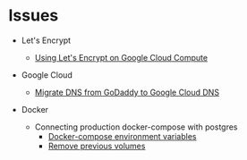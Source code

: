 # Issues

- Let's Encrypt
    - [Using Let's Encrypt on Google Cloud Compute](https://techmonger.github.io/46/free-ssl-google-cloud/)

- Google Cloud
    - [Migrate DNS from GoDaddy to Google Cloud DNS](https://medium.com/@prashantapaudel/gcp-cloud-dns-transfer-your-godaddy-dns-to-google-cloud-dns-with-a-website-hosted-in-compute-bc407707c315)

- Docker
    - Connecting production docker-compose with postgres
        - [Docker-compose environment variables](https://stackoverflow.com/questions/29580798/docker-compose-environment-variables)
        - [Remove previous volumes](https://github.com/docker-library/postgres/issues/41#issuecomment-167603905)